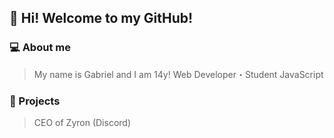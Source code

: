 ## 🙇 Hi! Welcome to my GitHub!

### 💻 About me
> My name is Gabriel and I am 14y!
> Web Developer・Student JavaScript

### 📑 Projects
> CEO of Zyron (Discord)
